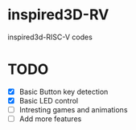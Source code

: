 # inspired3D-RV
inspired3d-RISC-V codes


# TODO
- [x] Basic Button key detection 
- [x] Basic LED control
- [ ] Intresting games and animations
- [ ] Add more features